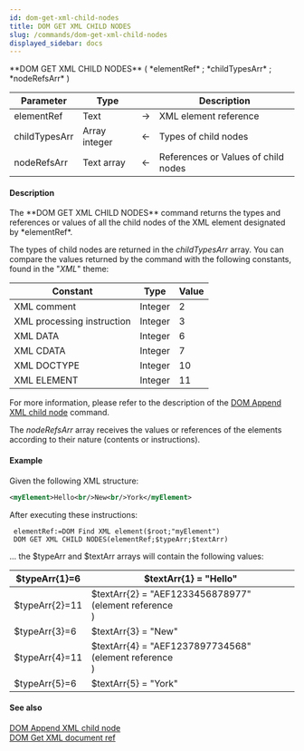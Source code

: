 ```yaml
---
id: dom-get-xml-child-nodes
title: DOM GET XML CHILD NODES
slug: /commands/dom-get-xml-child-nodes
displayed_sidebar: docs
---
```


<!--REF #_command_.DOM GET XML CHILD NODES.Syntax-->**DOM GET XML CHILD NODES** ( *elementRef* ; *childTypesArr* ; *nodeRefsArr* )<!-- END REF-->
<!--REF #_command_.DOM GET XML CHILD NODES.Params-->
| Parameter | Type |  | Description |
| --- | --- | --- | --- |
| elementRef | Text | &#8594;  | XML element reference |
| childTypesArr | Array integer | &#8592; | Types of child nodes |
| nodeRefsArr | Text array | &#8592; | References or Values of child nodes |

<!-- END REF-->

#### Description 

<!--REF #_command_.DOM GET XML CHILD NODES.Summary-->The **DOM GET XML CHILD NODES** command returns the types and references or values of all the child nodes of the XML element designated by *elementRef*.<!-- END REF-->

The types of child nodes are returned in the *childTypesArr* array. You can compare the values returned by the command with the following constants, found in the "*XML*" theme:

| Constant                   | Type    | Value |
| -------------------------- | ------- | ----- |
| XML comment                | Integer | 2     |
| XML processing instruction | Integer | 3     |
| XML DATA                   | Integer | 6     |
| XML CDATA                  | Integer | 7     |
| XML DOCTYPE                | Integer | 10    |
| XML ELEMENT                | Integer | 11    |

For more information, please refer to the description of the [DOM Append XML child node](dom-append-xml-child-node.md) command.

The *nodeRefsArr* array receives the values or references of the elements according to their nature (contents or instructions).

#### Example 

Given the following XML structure:  

```XML
<myElement>Hello<br/>New<br/>York</myElement>
```

After executing these instructions:  

```4d
 elementRef:=DOM Find XML element($root;"myElement")
 DOM GET XML CHILD NODES(elementRef;$typeArr;$textArr)
```

... the $typeArr and $textArr arrays will contain the following values:  

| $typeArr{1}=6  | $textArr{1} = "Hello"                                      |
| -------------- | ---------------------------------------------------------- |
| $typeArr{2}=11 | $textArr{2} = "AEF1233456878977" (element reference <Br/>) |
| $typeArr{3}=6  | $textArr{3} = "New"                                        |
| $typeArr{4}=11 | $textArr{4} = "AEF1237897734568" (element reference <Br/>) |
| $typeArr{5}=6  | $textArr{5} = "York"                                       |

#### See also 

[DOM Append XML child node](dom-append-xml-child-node.md)  
[DOM Get XML document ref](dom-get-xml-document-ref.md)  